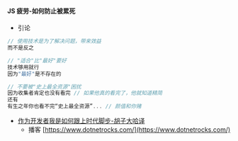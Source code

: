 #### JS 疲劳-如何防止被累死

* 引论

```js
// 使用技术是为了解决问题，带来效益
而不是反之

// "适合"比"最好"要好 
技术够用就行
因为"最好"是不存在的

// 不要被"史上最全资源"困扰
因为收集者肯定也没有看完 // 如果他真的看完了，他就知道精简
还有
有生之年你也看不完“史上最全资源”... // 颜值和你赌
```

* [作为开发者我是如何跟上时代脚步-胡子大哈译](https://juejin.im/post/58e59a0aa0bb9f006906aea1?utm_source=gold_browser_extension)
  * 播客 [https://www.dotnetrocks.com/](https://www.dotnetrocks.com/)

```

```



